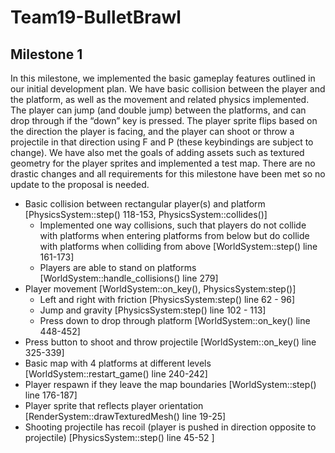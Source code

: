 # Team19-BulletBrawl
## Milestone 1

In this milestone, we implemented the basic gameplay features outlined in our initial development plan. We have basic collision between the player and the platform, as well as the movement and related physics implemented. The player can jump (and double jump) between the platforms, and can drop through if the “down” key is pressed. The player sprite flips based on the direction the player is facing, and the player can shoot or throw a projectile in that direction using F and P (these keybindings are subject to change).  We have also met the goals of adding assets such as textured geometry for the player sprites and implemented a test map. There are no drastic changes and all requirements for this milestone have been met so no update to the proposal is needed.


- Basic collision between rectangular player(s) and platform [PhysicsSystem::step() 118-153, PhysicsSystem::collides()]
  - Implemented one way collisions, such that players do not collide with platforms when entering platforms from below but do collide with platforms when colliding from above [WorldSystem::step() line 161-173]
  - Players are able to stand on platforms [WorldSystem::handle_collisions() line 279]
- Player movement [WorldSystem::on_key(), PhysicsSystem:step()]
  - Left and right with friction [PhysicsSystem:step() line 62 - 96]
  - Jump and gravity [PhysicsSystem:step() line 102 - 113]
  - Press down to drop through platform  [WorldSystem::on_key() line 448-452]
- Press button to shoot and throw projectile [WorldSystem::on_key() line 325-339]
- Basic map with 4 platforms at different levels [WorldSystem::restart_game() line 240-242]
- Player respawn if they leave the map boundaries [WorldSystem::step() line 176-187]
- Player sprite that reflects player orientation [RenderSystem::drawTexturedMesh() line 19-25]
- Shooting projectile has recoil (player is pushed in direction opposite to projectile) [PhysicsSystem::step() line 45-52 ]
